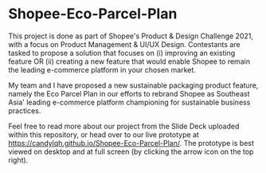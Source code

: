 # Shopee-Eco-Parcel-Plan
This project is done as part of Shopee's Product &amp; Design Challenge 2021, with a focus on Product Management & UI/UX Design. Contestants are tasked to propose a solution that focuses on (i) improving an existing feature OR (ii) creating a new feature that would enable Shopee to remain the leading e-commerce platform in your chosen market.

My team and I have proposed a new sustainable packaging product feature, namely the Eco Parcel Plan in our efforts to rebrand Shopee as Southeast Asia' leading e-commerce platform championing for sustainable business practices. 

Feel free to read more about our project from the Slide Deck uploaded within this repository, or head over to our live prototype at https://candylqh.github.io/Shopee-Eco-Parcel-Plan/. The prototype is best viewed on desktop and at full screen (by clicking the arrow icon on the top right). 
